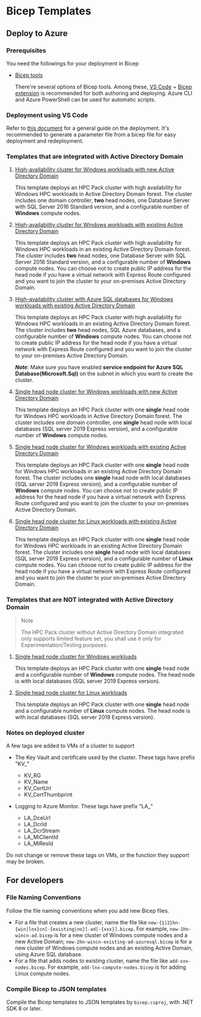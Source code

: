 # Bicep Templates

## Deploy to Azure

### Prerequisites

You need the followings for your deployment in Bicep

* [Bicep tools](https://learn.microsoft.com/en-us/azure/azure-resource-manager/bicep/install)

  There're several options of Bicep tools. Among these, [VS Code](https://code.visualstudio.com/Download) + [Bicep extension](https://marketplace.visualstudio.com/items?itemName=ms-azuretools.vscode-bicep) is recommended for both authoring and deploying. Azure CLI and Azure PowerShell can be used for automatic scripts.

### Deployment using VS Code

Refer to [this document](https://learn.microsoft.com/en-us/azure/azure-resource-manager/bicep/deploy-vscode) for a general guide on the deployment. It's recommended to generate a parameter file from a bicep file for easy deployment and redeployment.

### Templates that are integrated with Active Directory Domain

1. [High-availability cluster for Windows workloads with new Active Directory Domain](./new-2hn-wincn-ad.bicep)

   This template deploys an HPC Pack cluster with high availability for Windows HPC workloads in Active Directory Domain forest. The cluster includes one domain controller, **two** head nodes, one Database Server with SQL Server 2016 Standard version, and a configurable number of **Windows** compute nodes.

2. [High-availability cluster for Windows workloads with existing Active Directory Domain](./new-2hn-wincn-existing-ad.bicep)

   This template deploys an HPC Pack cluster with high availability for Windows HPC workloads in an existing Active Directory Domain forest. The cluster includes **two** head nodes, one Database Server with SQL Server 2016 Standard version, and a configurable number of **Windows** compute nodes. You can choose not to create public IP address for the head node if you have a virtual network with Express Route configured and you want to join the cluster to your on-premises Active Directory Domain.

3. [High-availability cluster with Azure SQL databases for Windows workloads with existing Active Directory Domain](./new-2hn-wincn-existing-ad-azuresql.bicep)

   This template deploys an HPC Pack cluster with high availability for Windows HPC workloads in an existing Active Directory Domain forest. The cluster includes **two** head nodes, SQL Azure databases, and a configurable number of **Windows** compute nodes. You can choose not to create public IP address for the head node if you have a virtual network with Express Route configured and you want to join the cluster to your on-premises Active Directory Domain.

   ***Note***: Make sure you have enabled **service endpoint for Azure SQL Database(Microsoft.Sql)** on the subnet in which you want to create the cluster.

4. [Single head node cluster for Windows workloads with new Active Directory Domain](./new-1hn-wincn-ad.bicep)

   This template deploys an HPC Pack cluster with one **single** head node for Windows HPC workloads in Active Directory Domain forest. The cluster includes one domain controller, one **single** head node with local databases (SQL server 2019 Express version), and a configurable number of **Windows** compute nodes.

5. [Single head node cluster for Windows workloads with existing Active Directory Domain](./new-1hn-wincn-existing-ad.bicep)

   This template deploys an HPC Pack cluster with one **single** head node for Windows HPC workloads in an existing Active Directory Domain forest. The cluster includes one **single** head node with local databases (SQL server 2019 Express version), and a configurable number of **Windows** compute nodes. You can choose not to create public IP address for the head node if you have a virtual network with Express Route configured and you want to join the cluster to your on-premises Active Directory Domain.

6. [Single head node cluster for Linux workloads with existing Active Directory Domain](./new-1hn-lnxcn-existing-ad.bicep)

   This template deploys an HPC Pack cluster with one **single** head node for Windows HPC workloads in an existing Active Directory Domain forest. The cluster includes one **single** head node with local databases (SQL server 2019 Express version), and a configurable number of **Linux** compute nodes. You can choose not to create public IP address for the head node if you have a virtual network with Express Route configured and you want to join the cluster to your on-premises Active Directory Domain.

### Templates that are NOT integrated with Active Directory Domain

> Note
>
> The HPC Pack cluster without Active Directory Domain integrated only supports limited feature set, you shall use it only for Experimentation/Testing purposes.

1. [Single head node cluster for Windows workloads](./new-1hn-wincn-no-ad.bicep)

   This template deploys an HPC Pack cluster with one **single** head node and a configurable number of **Windows** compute nodes. The head node is with local databases (SQL server 2019 Express version).

2. [Single head node cluster for Linux workloads](./new-1hn-lnxcn-no-ad.bicep)

   This template deploys an HPC Pack cluster with one **single** head node and a configurable number of **Linux** compute nodes. The head node is with local databases (SQL server 2019 Express version).

### Notes on deployed cluster

A few tags are added to VMs of a cluster to support

* The Key Vault and certificate used by the cluster. These tags have prefix "KV_"
  * KV_RG
  * KV_Name
  * KV_CertUrl
  * KV_CertThumbprint

* Logging to Azure Monitor. These tags have prefix "LA_"
  * LA_DceUrl
  * LA_DcrId
  * LA_DcrStream
  * LA_MiClientId
  * LA_MiResId

Do not change or remove these tags on VMs, or the function they support may be broken.

## For developers

### File Naming Conventions

Follow the file naming conventions when you add new Bicep files.

* For a file that creates a new cluster, name the file like `new-{1|2}hn-{win|lnx}cn[-{existing|no}]-ad[-{xxx}].bicep`. For example, `new-1hn-wincn-ad.bicep` is for a new cluster of Windows compute nodes and a new Active Domain; `new-2hn-wincn-existing-ad-azuresql.bicep` is for a new cluster of Windows compute nodes and an existing Active Domain, using Azure SQL database.
* For a file that adds nodes to existing cluster, name the file like `add-xxx-nodes.bicep`. For example, `add-lnx-compute-nodes.bicep` is for adding Linux compute nodes.

### Compile Bicep to JSON templates

Compile the Bicep templates to JSON templates by `bicep.csproj`, with .NET SDK 8 or later.